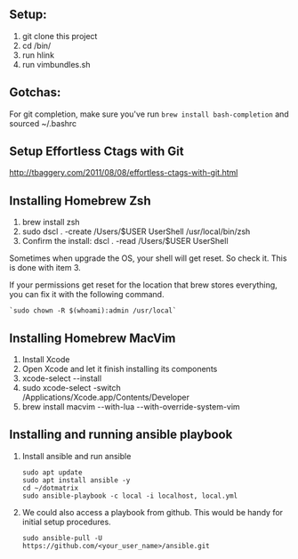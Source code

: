 ## Setup:

1. git clone this project
2. cd <project directory>/bin/
3. run hlink
4. run vimbundles.sh

## Gotchas:

For git completion, make sure you've run `brew install bash-completion` and sourced ~/.bashrc

## Setup Effortless Ctags with Git

http://tbaggery.com/2011/08/08/effortless-ctags-with-git.html

## Installing Homebrew Zsh

1. brew install zsh
2. sudo dscl . -create /Users/\$USER UserShell /usr/local/bin/zsh
3. Confirm the install: dscl . -read /Users/\$USER UserShell

Sometimes when upgrade the OS, your shell will get reset. So check it. This
is done with item 3.

If your permissions get reset for the location that brew stores everything, you can fix it with the following command.

    `sudo chown -R $(whoami):admin /usr/local`

## Installing Homebrew MacVim

1. Install Xcode
2. Open Xcode and let it finish installing its components
3. xcode-select --install
4. sudo xcode-select -switch /Applications/Xcode.app/Contents/Developer
5. brew install macvim --with-lua --with-override-system-vim

## Installing and running ansible playbook

1. Install ansible and run ansible

   ```
   sudo apt update
   sudo apt install ansible -y
   cd ~/dotmatrix
   sudo ansible-playbook -c local -i localhost, local.yml
   ```

2. We could also access a playbook from github.  This would be handy for initial setup procedures.

   ```
   sudo ansible-pull -U https://github.com/<your_user_name>/ansible.git
   ```

